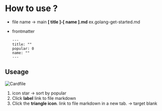 # How to use ?

- file name -> main **[ title ]-[ name ].md** ex.golang-get-started.md
- frontmatter

  ```
  ---
  title: ""
  popular: 0
  name: ""
  ---
  ```

## Useage

<span className="img_markdown">![Cardfile](/image/Cardfile.png)</span>

1. icon star -> sort by popular
2. Click **label** link to file markdown
3. Click the **triangle icon**. link to file markdown in a new tab. -> target blank

<!-- <style>
.img_markdown img{
  box-shadow: 0px 0px 10px 1px #ccc;
}
.img_markdown{
  margin:2rem 0;
  width: 100%;
  display: flex;
  justify-content: center;
  align-items: center;
}

</style> -->
